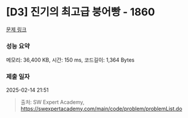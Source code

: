 # [D3] 진기의 최고급 붕어빵 - 1860 

[문제 링크](https://swexpertacademy.com/main/code/problem/problemDetail.do?contestProbId=AV5LsaaqDzYDFAXc) 

### 성능 요약

메모리: 36,400 KB, 시간: 150 ms, 코드길이: 1,364 Bytes

### 제출 일자

2025-02-14 21:51



> 출처: SW Expert Academy, https://swexpertacademy.com/main/code/problem/problemList.do
